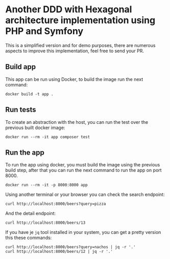 # Another DDD with Hexagonal architecture implementation using PHP and Symfony

This is a simplified version and for demo purposes, there are numerous aspects to improve this implementation, feel free 
to send your PR.

## Build app
This app can be run using Docker, to build the image run the next command:

    docker build -t app .

## Run tests
To create an abstraction with the host, you can run the test over the previous built docker image:

    docker run --rm -it app composer test

## Run the app
To run the app using docker, you must build the image using the previous build step, after that you can
run the next command to run the app on port 8000.

    docker run --rm -it -p 8000:8000 app

Using another terminal or your browser you can check the search endpoint:

    curl http://localhost:8000/beers?query=pizza

And the detail endpoint:

    curl http://localhost:8000/beers/13

If you have je `jq` tool installed in your system, you can get a pretty version this these commands:

    curl http://localhost:8000/beers?query=nachos | jq -r '.'
    curl http://localhost:8000/beers/12 | jq -r '.'
